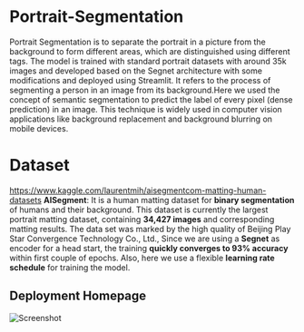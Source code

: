 # Portrait-Segmentation
 Portrait Segmentation is to separate the portrait in a picture from the background to form different areas, which are distinguished using different tags. The model is trained with standard portrait datasets with around 35k images and developed based on the Segnet architecture with some modifications and deployed using Streamlit. It refers to the process of segmenting a person in an image from its background.Here we used the concept of semantic segmentation to predict the label of every pixel (dense prediction) in an image.
This technique is widely used in computer vision applications like background replacement and background blurring on mobile devices.
 
# Dataset 
https://www.kaggle.com/laurentmih/aisegmentcom-matting-human-datasets
**AISegment**: It is a human matting dataset for **binary segmentation** of humans and their background. This dataset is currently the largest portrait matting dataset, containing **34,427 images** and corresponding matting results. The data set was marked by the high quality of Beijing Play Star Convergence Technology Co., Ltd.,
Since we are using a **Segnet** as encoder for a head start, the training **quickly converges to 93% accuracy** within first couple of epochs. Also, here we use a flexible **learning rate schedule**  for training the model.

## Deployment Homepage
![Screenshot](Screenshot(219).jpg)
